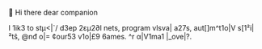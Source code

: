 👋 Hi there dear companion

I 1ik3 to stµ<|`/ d3ep 2εµ2∂l nets, program vlsva| a27s, aut[]m^t1o|V s[1²i|²tŝ, @nđ o|= ¢our53 v1o|£9 6ames. ^r α|V1ma1 |_ove|?.
